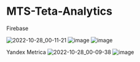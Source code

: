 # MTS-Teta-Analytics

Firebase

![2022-10-28_00-11-21](https://user-images.githubusercontent.com/8872038/198400714-cd4478c8-7c15-49c3-a094-9d929ff8067b.png)
![image](https://user-images.githubusercontent.com/8872038/198402223-ba70b208-086f-4d6f-ad66-6b8dfe5a9d30.png)
![image](https://user-images.githubusercontent.com/8872038/198402422-092071d4-1cb8-4377-88ff-c2ebbcca371c.png)



Yandex Metrica
![2022-10-28_00-09-38](https://user-images.githubusercontent.com/8872038/198400743-c3a18bbd-905b-464a-9312-da4fd47873f8.png)
![image](https://user-images.githubusercontent.com/8872038/198402718-d42f7336-25b1-4fa0-910b-98067e141330.png)
